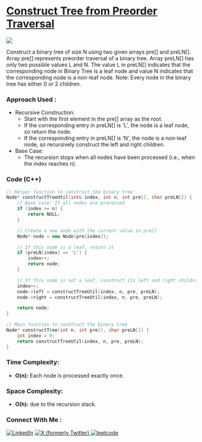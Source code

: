 # [Construct Tree from Preorder Traversal](https://www.geeksforgeeks.org/problems/construct-tree-from-preorder-traversal/1)

![](https://badgen.net/badge/Level/Medium/yellow)

Construct a binary tree of size N using two given arrays pre[] and preLN[]. Array pre[] represents preorder traversal of a binary tree. Array preLN[] has only two possible values L and N. The value L in preLN[] indicates that the corresponding node in Binary Tree is a leaf node and value N indicates that the corresponding node is a non-leaf node.
Note: Every node in the binary tree has either 0 or 2 children.

### Approach Used :

-   Recursive Construction:
    -   Start with the first element in the pre[] array as the root.
    -   If the corresponding entry in preLN[] is 'L', the node is a leaf node, so return the node.
    -   If the corresponding entry in preLN[] is 'N', the node is a non-leaf node, so recursively construct the left and right children.
-   Base Case:
    -   The recursion stops when all nodes have been processed (i.e., when the index reaches n).

### Code (C++)

```cpp
// Helper function to construct the binary tree
Node* constructTreeUtil(int& index, int n, int pre[], char preLN[]) {
    // Base case: If all nodes are processed
    if (index >= n) {
        return NULL;
    }

    // Create a new node with the current value in pre[]
    Node* node = new Node(pre[index]);

    // If this node is a leaf, return it
    if (preLN[index] == 'L') {
        index++;
        return node;
    }

    // If this node is not a leaf, construct its left and right children
    index++;
    node->left = constructTreeUtil(index, n, pre, preLN);
    node->right = constructTreeUtil(index, n, pre, preLN);

    return node;
}

// Main function to construct the binary tree
Node* constructTree(int n, int pre[], char preLN[]) {
    int index = 0;
    return constructTreeUtil(index, n, pre, preLN);
}
```

### Time Complexity:
- **O(n):** Each node is processed exactly once.

### Space Complexity:
- **O(h):** due to the recursion stack.

### Connect With Me : 

<a href="https://www.linkedin.com/in/shivam-ray-b4306524a/" target="_blank"><img src="https://img.shields.io/badge/LinkedIn-0077B5?style=for-the-badge&logo=linkedin&logoColor=white" alt="LinkedIn"></a>
<a href="https://x.com/rai_shivam11/" target="_blank"><img src="https://img.shields.io/badge/Twitter-1DA1F2?style=for-the-badge&logo=twitter&logoColor=white" alt="X (formerly Twitter)">
</a>
<a href="https://leetcode.com/u/shrunited0702/" target="_blank"><img src="https://img.shields.io/badge/LeetCode-000000?style=for-the-badge&logo=LeetCode&logoColor=#d16c06" alt="leetcode">
</a>